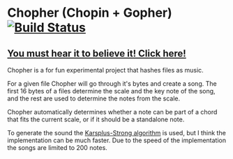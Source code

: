 # Chopher (Chopin + Gopher) [![Build Status](https://travis-ci.org/gophergala2016/chopher.svg?branch=master)](https://travis-ci.org/gophergala2016/chopher)
## [You must hear it to believe it! Click here!](http://chopher.herokuapp.com/)

Chopher is a for fun experimental project that hashes files as music.

For a given file Chopher will go through it's bytes and create a song. The first 16 bytes of a files determine the scale and the key note of the song, and the rest are used to determine the notes from the scale.

Chopher automatically determines whether a note can be part of a chord that fits the current scale, or if it should be a standalone note.

To generate the sound the [Karsplus-Strong algorithm](https://en.wikipedia.org/wiki/Karplus%E2%80%93Strong_string_synthesis) is used, but I think the implementation can be much faster. Due to the speed of the implementation the songs are limited to 200 notes.
